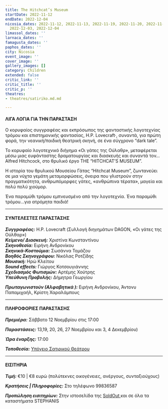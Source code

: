 ```yaml
---
title: The Hitchcat’s Museum
startDate: 2022-11-12
endDate: 2022-12-04
nicosia_dates: 2022-11-12, 2022-11-13, 2022-11-19, 2022-11-20, 2022-11-26, 2022-11-27,
  2022-12-03, 2022-12-04
limassol_dates: ''
larnaca_dates: ''
famagusta_dates: ''
paphos_dates: ''
city: Nicosia
event_image: ''
cover_image: ''
gallery_images: []
category: Children
extended: false
critic_link: ''
critic_title: ''
critic_p: ''
theatres:
- theatres/satiriko.md.md

---
```

#### ΛΙΓΑ ΛΟΓΙΑ ΓΙΑ ΤΗΝ ΠΑΡΑΣΤΑΣΗ

O κορυφαίος συγγραφέας και εκπρόσωπος της φανταστικής λογοτεχνίας τρόμου και επιστημονικής φαντασίας, H.P. Lovecraft‎·, συναντά, για πρώτη φορά, την νεανική/παιδική θεατρική σκηνή, σε ένα σύγχρονο “dark tale”.

Το κορυφαίο λογοτεχνικό διήγημα «Οι γάτες της Ούλαθρ», μεταφέρεται μέσω μιας ευφάνταστης δραματουργίας και διασκευής και συναντά τον…Alfred Hitchcock, στο θρυλικό έργο THE “HITCHCAT’S MUSEUM”.

Η ιστορία του θρυλικού Μουσείου Γάτας “Ηitchcat Museum”, ζωντανεύει σε μια νύχτα γεμάτη μεταμορφώσεις, όνειρα που γλιστρούν στην πραγματικότητα, ανθρωπόμορφες γάτες, «ανθρώπινα τέρατα», μαγεία και πολύ πολύ χιούμορ.

Ένα παραμύθι τρόμου εμπνευσμένο από την λογοτεχνία. Ένα παραμύθι τρόμου…για ατρόμητα παιδιά!

***

#### ΣΥΝΤΕΛΕΣΤΕΣ ΠΑΡΑΣΤΑΣΗΣ

**_Συγγραφέας:_** H.P. Lovecraft (Συλλογή διηγημάτων DAGON, «Οι γάτες της Ούλθαρ»)  
**_Κείμενο/ Διασκευή:_** Χριστίνα Κωνσταντίνου  
**_Σκηνοθεσία:_** Ειρήνη Ανδρονίκου  
**_Σκηνικά-Κοστούμια:_** Σωσάννα Τομάζου  
**_Βοηθός Σκηνογράφου:_** Νικόλας Ροτζίδης  
**_Μουσική:_** Ηρώ Κλείτου  
**_Sound effects:_** Γιώργος Κοτσουγιάννης  
**_Σχεδιασμός Φωτισμών:_** Αρτέμης Χούτρης  
**_Υπεύθυνη Προβολής:_** Δήμητρα Γεωργίου

**_Πρωταγωνιστούν (Αλφαβητικά ):_** Ειρήνη Ανδρονίκου, Άντονυ Παπαμιχαήλ, Κρίστη Χαραλάμπους

***

#### ΠΛΗΡΟΦΟΡΙΕΣ ΠΑΡΑΣΤΑΣΗΣ

**_Πρεμιέρα:_** Σάββατο 12 Νοεμβρίου στις 17:00

**_Παραστάσεις:_** 13,19, 20, 26, 27 Νοεμβρίου και 3, 4 Δεκεμβρίου)

**_Ώρα έναρξης:_** 17:00

**_Τοποθεσία:_** [Υπόγειο Σατιρικού Θεάτρου](?#map)

***

#### ΕΙΣΙΤΗΡΙΑ

**_Τιμή:_** €10 | €8 ευρώ (πολύτεκνες οικογένειες, ανέργους, συνταξιούχους)

**_Κρατήσεις | Πληροφορίες:_** Στο τηλέφωνο 99836587

**_Προπώληση εισιτηρίων:_** Στην ιστοσελίδα της [SoldOut ](https://www.soldoutticketbox.com/the-hitchcats-museum-2022/?lang=en)και σε όλα τα καταστήματα STEPHANIS